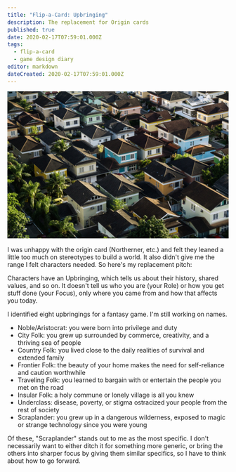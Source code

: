 ```yaml
---
title: "Flip-a-Card: Upbringing"
description: The replacement for Origin cards
published: true
date: 2020-02-17T07:59:01.000Z
tags:
  - flip-a-card
  - game design diary
editor: markdown
dateCreated: 2020-02-17T07:59:01.000Z
---
```


![Featured Image](flip-a-card-upbringing.jpg)

I was unhappy with the origin card (Northerner, etc.) and felt they leaned a little too much on stereotypes to build a world. It also didn't give me the range I felt characters needed. So here's my replacement pitch:

Characters have an Upbringing, which tells us about their history, shared values, and so on. It doesn't tell us who you are (your Role) or how you get stuff done (your Focus), only where you came from and how that affects you today.

I identified eight upbringings for a fantasy game. I'm still working on names.

* Noble/Aristocrat: you were born into privilege and duty
* City Folk: you grew up surrounded by commerce, creativity, and a thriving sea of people
* Country Folk: you lived close to the daily realities of survival and extended family
* Frontier Folk: the beauty of your home makes the need for self-reliance and caution worthwhile
* Traveling Folk: you learned to bargain with or entertain the people you met on the road
* Insular Folk: a holy commune or lonely village is all you knew
* Underclass: disease, poverty, or stigma ostracized your people from the rest of society
* Scraplander: you grew up in a dangerous wilderness, exposed to magic or strange technology since you were young

Of these, "Scraplander" stands out to me as the most specific. I don't necessarily want to either ditch it for something more generic, or bring the others into sharper focus by giving them similar specifics, so I have to think about how to go forward.


    